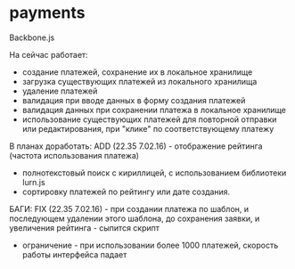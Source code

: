 # payments
Backbone.js

На сейчас работает:
 - создание платежей, сохранение их в локальное хранилище
 - загрузка существующих платежей из локального хранилища
 - удаление платежей
 - валидация при вводе данных в форму создания платежей
 - валидация данных при сохранении платежа в локальное хранилище
 - использование существующих платежей для повторной отправки или редактирования,
 при "клике" по соответствующему платежу

В планах доработать:
ADD (22.35 7.02.16) - отображение рейтинга (частота использования платежа)
 - полнотекстовый поиск с кириллицей, с использованием библиотеки lurn.js
 - сортировку платежей по рейтингу или дате создания.

БАГИ:
FIX (22.35 7.02.16) - при создании платежа по шаблон, и последующем удалении этого шаблона, до сохранения заявки, и увеличения рейтинга - сыпится скрипт
- ограничение - при использовании более 1000 платежей, скорость работы интерфейса падает
